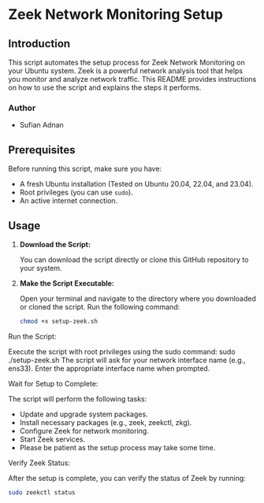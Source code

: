# Zeek Network Monitoring Setup

## Introduction
This script automates the setup process for Zeek Network Monitoring on your Ubuntu system. Zeek is a powerful network analysis tool that helps you monitor and analyze network traffic. This README provides instructions on how to use the script and explains the steps it performs.

### Author
- Sufian Adnan

## Prerequisites
Before running this script, make sure you have:

- A fresh Ubuntu installation (Tested on Ubuntu 20.04, 22.04, and 23.04).
- Root privileges (you can use `sudo`).
- An active internet connection.

## Usage
1. **Download the Script:**

   You can download the script directly or clone this GitHub repository to your system.

2. **Make the Script Executable:**

   Open your terminal and navigate to the directory where you downloaded or cloned the script. Run the following command:

   ```bash
   chmod +x setup-zeek.sh
Run the Script:

Execute the script with root privileges using the sudo command:
sudo ./setup-zeek.sh
The script will ask for your network interface name (e.g., ens33). Enter the appropriate interface name when prompted.

Wait for Setup to Complete:

The script will perform the following tasks:

- Update and upgrade system packages.
- Install necessary packages (e.g., zeek, zeekctl, zkg).
- Configure Zeek for network monitoring.
- Start Zeek services.
- Please be patient as the setup process may take some time.

Verify Zeek Status:

After the setup is complete, you can verify the status of Zeek by running:
```bash
sudo zeekctl status
